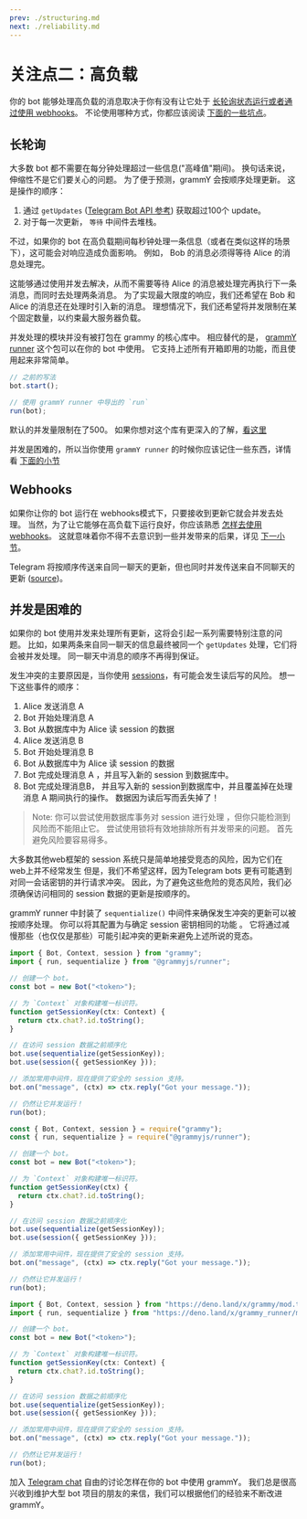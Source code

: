 ```yaml
---
prev: ./structuring.md
next: ./reliability.md
---
```


# 关注点二：高负载

你的 bot 能够处理高负载的消息取决于你有没有让它处于 [长轮询状态运行或者通过使用 webhooks](/zh/guide/deployment-types.md)。
不论使用哪种方式，你都应该阅读 [下面的一些坑点](#并发是困难的)。

## 长轮询

大多数 bot 都不需要在每分钟处理超过一些信息("高峰值"期间)。
换句话来说，伸缩性不是它们要关心的问题。
为了便于预测，grammY 会按顺序处理更新。
这是操作的顺序：

1. 通过 `getUpdates` ([Telegram Bot API 参考](https://core.telegram.org/bots/api#getupdates)) 获取超过100个 update。
2. 对于每一次更新， `等待` 中间件去堆栈。

不过，如果你的 bot 在高负载期间每秒钟处理一条信息（或者在类似这样的场景下），这可能会对响应造成负面影响。
例如， Bob 的消息必须得等待 Alice 的消息处理完。

这能够通过使用并发去解决，从而不需要等待 Alice 的消息被处理完再执行下一条消息，而同时去处理两条消息。
为了实现最大限度的响应，我们还希望在 Bob 和 Alice 的消息还在处理时引入新的消息。
理想情况下，我们还希望将并发限制在某个固定数量，以约束最大服务器负载。

并发处理的模块并没有被打包在 grammy 的核心库中。
相应替代的是， [grammY runner](/zh/plugins/runner.md) 这个包可以在你的 bot 中使用。
它支持上述所有开箱即用的功能，而且使用起来非常简单。

```ts
// 之前的写法
bot.start();

// 使用 grammY runner 中导出的 `run`
run(bot);
```

默认的并发量限制在了500。
如果你想对这个库有更深入的了解，[看这里]((/plugins/runner.md))

并发是困难的，所以当你使用 `grammY runner` 的时候你应该记住一些东西，详情看 [下面的小节](#并发是困难的)

## Webhooks

如果你让你的 bot 运行在 webhooks模式下，只要接收到更新它就会并发去处理。
当然，为了让它能够在高负载下运行良好，你应该熟悉 [怎样去使用 webhooks](../guide/deployment-types.md#how-to-use-1)。
这就意味着你不得不去意识到一些并发带来的后果，详见 [下一小节](#并发是困难的)。

Telegram 将按顺序传送来自同一聊天的更新，但也同时并发传送来自不同聊天的更新 ([source](https://github.com/tdlib/telegram-bot-api/issues/75#issuecomment-755436496))。

## 并发是困难的

如果你的 bot 使用并发来处理所有更新，这将会引起一系列需要特别注意的问题。
比如，如果两条来自同一聊天的信息最终被同一个 `getUpdates` 处理，它们将会被并发处理。
同一聊天中消息的顺序不再得到保证。

发生冲突的主要原因是，当你使用 [sessions](../plugins/session.md)，有可能会发生读后写的风险。
想一下这些事件的顺序：

1. Alice 发送消息 A
2. Bot 开始处理消息 A
3. Bot 从数据库中为 Alice 读 session 的数据
4. Alice 发送消息 B
5. Bot 开始处理消息 B
6. Bot 从数据库中为 Alice 读 session 的数据
7. Bot 完成处理消息 A ，并且写入新的 session 到数据库中。
8. Bot 完成处理消息B， 并且写入新的 session到数据库中，并且覆盖掉在处理消息 A 期间执行的操作。
   数据因为读后写而丢失掉了！

> Note: 你可以尝试使用数据库事务对 session 进行处理 ，但你只能检测到风险而不能阻止它。
> 尝试使用锁将有效地排除所有并发带来的问题。
> 首先避免风险要容易得多。

大多数其他web框架的 session 系统只是简单地接受竞态的风险，因为它们在web上并不经常发生
但是，我们不希望这样，因为Telegram bots 更有可能遇到对同一会话密钥的并行请求冲突。
因此，为了避免这些危险的竞态风险，我们必须确保访问相同的 session 数据的更新是按顺序的。

grammY runner 中封装了 `sequentialize()` 中间件来确保发生冲突的更新可以被按顺序处理。
你可以将其配置为与确定 session 密钥相同的功能 。
它将通过减慢那些（也仅仅是那些）可能引起冲突的更新来避免上述所说的竞态。

<CodeGroup>
  <CodeGroupItem title="TypeScript" active>

```ts
import { Bot, Context, session } from "grammy";
import { run, sequentialize } from "@grammyjs/runner";

// 创建一个 bot。
const bot = new Bot("<token>");

// 为 `Context` 对象构建唯一标识符。
function getSessionKey(ctx: Context) {
  return ctx.chat?.id.toString();
}

// 在访问 session 数据之前顺序化
bot.use(sequentialize(getSessionKey));
bot.use(session({ getSessionKey }));

// 添加常用中间件，现在提供了安全的 session 支持。
bot.on("message", (ctx) => ctx.reply("Got your message."));

// 仍然让它并发运行！
run(bot);
```

</CodeGroupItem>

<CodeGroupItem title="JavaScript">

```ts
const { Bot, Context, session } = require("grammy");
const { run, sequentialize } = require("@grammyjs/runner");

// 创建一个 bot。
const bot = new Bot("<token>");

// 为 `Context` 对象构建唯一标识符。
function getSessionKey(ctx) {
  return ctx.chat?.id.toString();
}

// 在访问 session 数据之前顺序化
bot.use(sequentialize(getSessionKey));
bot.use(session({ getSessionKey }));

// 添加常用中间件，现在提供了安全的 session 支持。
bot.on("message", (ctx) => ctx.reply("Got your message."));

// 仍然让它并发运行！
run(bot);
```

</CodeGroupItem>
 <CodeGroupItem title="Deno">

```ts
import { Bot, Context, session } from "https://deno.land/x/grammy/mod.ts";
import { run, sequentialize } from "https://deno.land/x/grammy_runner/mod.ts";

// 创建一个 bot。
const bot = new Bot("<token>");

// 为 `Context` 对象构建唯一标识符。
function getSessionKey(ctx: Context) {
  return ctx.chat?.id.toString();
}

// 在访问 session 数据之前顺序化
bot.use(sequentialize(getSessionKey));
bot.use(session({ getSessionKey }));

// 添加常用中间件，现在提供了安全的 session 支持。
bot.on("message", (ctx) => ctx.reply("Got your message."));

// 仍然让它并发运行！
run(bot);
```

</CodeGroupItem>
</CodeGroup>

加入 [Telegram chat](https://t.me/grammyjs) 自由的讨论怎样在你的 bot 中使用 grammY。
我们总是很高兴收到维护大型 bot 项目的朋友的来信，我们可以根据他们的经验来不断改进 grammY。
